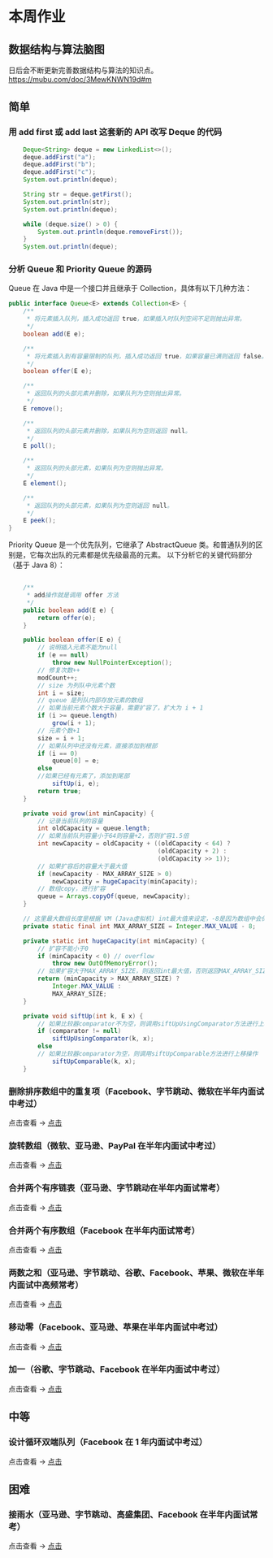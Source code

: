 # 本周作业

## 数据结构与算法脑图

日后会不断更新完善数据结构与算法的知识点。<https://mubu.com/doc/3MewKNWN19d#m>

## 简单

### 用 add first 或 add last 这套新的 API 改写 Deque 的代码

```java
    Deque<String> deque = new LinkedList<>();
    deque.addFirst("a");
    deque.addFirst("b");
    deque.addFirst("c");
    System.out.println(deque);

    String str = deque.getFirst();
    System.out.println(str);
    System.out.println(deque);

    while (deque.size() > 0) {
        System.out.println(deque.removeFirst());
    }
    System.out.println(deque);
```

### 分析 Queue 和 Priority Queue 的源码

Queue 在 Java 中是一个接口并且继承于 Collection，具体有以下几种方法：

```java
public interface Queue<E> extends Collection<E> {
    /**
     * 将元素插入队列，插入成功返回 true，如果插入时队列空间不足则抛出异常。
     */
    boolean add(E e);

    /**
     * 将元素插入到有容量限制的队列，插入成功返回 true，如果容量已满则返回 false。
     */
    boolean offer(E e);

    /**
     * 返回队列的头部元素并删除，如果队列为空则抛出异常。
     */
    E remove();

    /**
     * 返回队列的头部元素并删除，如果队列为空则返回 null。
     */
    E poll();

    /**
     * 返回队列的头部元素，如果队列为空则抛出异常。
     */
    E element();

    /**
     * 返回队列的头部元素，如果队列为空则返回 null。
     */
    E peek();
}

```

Priority Queue 是一个优先队列，它继承了 AbstractQueue 类。和普通队列的区别是，它每次出队的元素都是优先级最高的元素。
以下分析它的关键代码部分（基于 Java 8）：

```java

    /**
     * add操作就是调用 offer 方法
     */
    public boolean add(E e) {
        return offer(e);
    }

    public boolean offer(E e) {
        // 说明插入元素不能为null
        if (e == null)
            throw new NullPointerException();
        // 修复次数++
        modCount++;
        // size 为列队中元素个数
        int i = size;
        // queue 是列队内部存放元素的数组
        // 如果当前元素个数大于容量，需要扩容了，扩大为 i + 1
        if (i >= queue.length)
            grow(i + 1);
        // 元素个数+1
        size = i + 1;
        // 如果队列中还没有元素，直接添加到根部
        if (i == 0)
            queue[0] = e;
        else
        //如果已经有元素了，添加到尾部
            siftUp(i, e);
        return true;
    }

    private void grow(int minCapacity) {
        // 记录当前队列的容量
        int oldCapacity = queue.length;
        // 如果当前队列容量小于64则容量+2，否则扩容1.5倍
        int newCapacity = oldCapacity + ((oldCapacity < 64) ?
                                         (oldCapacity + 2) :
                                         (oldCapacity >> 1));
        // 如果扩容后的容量大于最大值
        if (newCapacity - MAX_ARRAY_SIZE > 0)
            newCapacity = hugeCapacity(minCapacity);
        // 数组copy，进行扩容
        queue = Arrays.copyOf(queue, newCapacity);
    }

    // 这里最大数组长度是根据 VM (Java虚拟机) int最大值来设定，-8是因为数组中会保留一些头部信息，避免内存溢出。
    private static final int MAX_ARRAY_SIZE = Integer.MAX_VALUE - 8;

    private static int hugeCapacity(int minCapacity) {
        // 扩容不能小于0
        if (minCapacity < 0) // overflow
            throw new OutOfMemoryError();
        // 如果扩容大于MAX_ARRAY_SIZE，则返回int最大值，否则返回MAX_ARRAY_SIZE
        return (minCapacity > MAX_ARRAY_SIZE) ?
            Integer.MAX_VALUE :
            MAX_ARRAY_SIZE;
    }

    private void siftUp(int k, E x) {
        // 如果比较器comparator不为空，则调用siftUpUsingComparator方法进行上移操作
        if (comparator != null)
            siftUpUsingComparator(k, x);
        else
        // 如果比较器comparator为空，则调用siftUpComparable方法进行上移操作
            siftUpComparable(k, x);
    }

```

### 删除排序数组中的重复项（Facebook、字节跳动、微软在半年内面试中考过）

点击查看 -> [点击](./26.删除排序数组中的重复项.java)

### 旋转数组（微软、亚马逊、PayPal 在半年内面试中考过）

点击查看 -> [点击](./189.旋转数组.java)

### 合并两个有序链表（亚马逊、字节跳动在半年内面试常考）

点击查看 -> [点击](./21.合并两个有序链表.java)

### 合并两个有序数组（Facebook 在半年内面试常考）

点击查看 -> [点击](./88.合并两个有序数组.java)

### 两数之和（亚马逊、字节跳动、谷歌、Facebook、苹果、微软在半年内面试中高频常考）

点击查看 -> [点击](./1.两数之和.java)

### 移动零（Facebook、亚马逊、苹果在半年内面试中考过）

点击查看 -> [点击](./283.移动零.java)

### 加一（谷歌、字节跳动、Facebook 在半年内面试中考过）

点击查看 -> [点击](./66.加一.java)

## 中等

### 设计循环双端队列（Facebook 在 1 年内面试中考过）

点击查看 -> [点击](./641.设计循环双端队列.java)

## 困难

### 接雨水（亚马逊、字节跳动、高盛集团、Facebook 在半年内面试常考）

点击查看 -> [点击](./42.接雨水.java)
